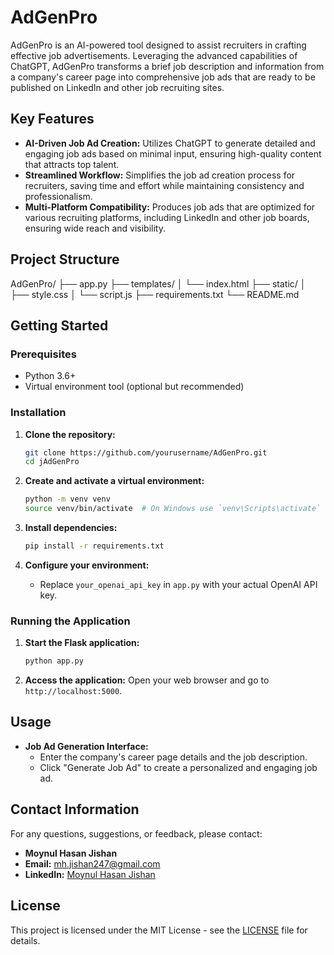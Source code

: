 # AdGenPro

AdGenPro is an AI-powered tool designed to assist recruiters in crafting effective job advertisements. Leveraging the advanced capabilities of ChatGPT, AdGenPro transforms a brief job description and information from a company's career page into comprehensive job ads that are ready to be published on LinkedIn and other job recruiting sites.

## Key Features
- **AI-Driven Job Ad Creation:** Utilizes ChatGPT to generate detailed and engaging job ads based on minimal input, ensuring high-quality content that attracts top talent.
- **Streamlined Workflow:** Simplifies the job ad creation process for recruiters, saving time and effort while maintaining consistency and professionalism.
- **Multi-Platform Compatibility:** Produces job ads that are optimized for various recruiting platforms, including LinkedIn and other job boards, ensuring wide reach and visibility.

## Project Structure
AdGenPro/
├── app.py
├── templates/
│   └── index.html
├── static/
│   ├── style.css
│   └── script.js
├── requirements.txt
└── README.md


## Getting Started

### Prerequisites
- Python 3.6+
- Virtual environment tool (optional but recommended)

### Installation

1. **Clone the repository:**
    ```bash
    git clone https://github.com/yourusername/AdGenPro.git
    cd jAdGenPro
    ```

2. **Create and activate a virtual environment:**
    ```bash
    python -m venv venv
    source venv/bin/activate  # On Windows use `venv\Scripts\activate`
    ```

3. **Install dependencies:**
    ```bash
    pip install -r requirements.txt
    ```

4. **Configure your environment:**
    - Replace `your_openai_api_key` in `app.py` with your actual OpenAI API key.

### Running the Application

1. **Start the Flask application:**
    ```bash
    python app.py
    ```

2. **Access the application:**
    Open your web browser and go to `http://localhost:5000`.

## Usage

- **Job Ad Generation Interface:**
    - Enter the company's career page details and the job description.
    - Click "Generate Job Ad" to create a personalized and engaging job ad.

## Contact Information

For any questions, suggestions, or feedback, please contact:

- **Moynul Hasan Jishan**
- **Email:** mh.jishan247@gmail.com
- **LinkedIn:** [Moynul Hasan Jishan](https://www.linkedin.com/in/m-h-jishan)

## License

This project is licensed under the MIT License - see the [LICENSE](LICENSE) file for details.
